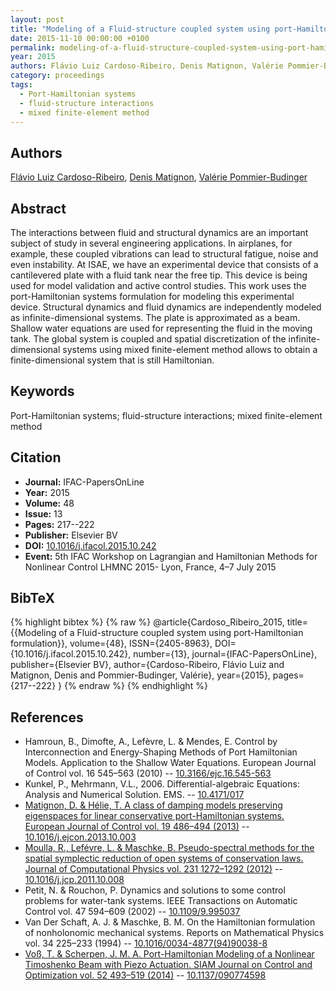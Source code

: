 ```yaml
---
layout: post
title: "Modeling of a Fluid-structure coupled system using port-Hamiltonian formulation"
date: 2015-11-10 00:00:00 +0100
permalink: modeling-of-a-fluid-structure-coupled-system-using-port-hamiltonian-formulation
year: 2015
authors: Flávio Luiz Cardoso-Ribeiro, Denis Matignon, Valérie Pommier-Budinger
category: proceedings
tags:
  - Port-Hamiltonian systems
  - fluid-structure interactions
  - mixed finite-element method
---
```

 
## Authors
[Flávio Luiz Cardoso-Ribeiro](authors/flavio_luiz_cardoso_ribeiro), [Denis Matignon](authors/denis_matignon), [Valérie Pommier-Budinger](authors/valerie_pommier_budinger)
 
## Abstract
The interactions between fluid and structural dynamics are an important subject of study in several engineering applications. In airplanes, for example, these coupled vibrations can lead to structural fatigue, noise and even instability. At ISAE, we have an experimental device that consists of a cantilevered plate with a fluid tank near the free tip. This device is being used for model validation and active control studies. This work uses the port-Hamiltonian systems formulation for modeling this experimental device. Structural dynamics and fluid dynamics are independently modeled as infinite-dimensional systems. The plate is approximated as a beam. Shallow water equations are used for representing the fluid in the moving tank. The global system is coupled and spatial discretization of the infinite-dimensional systems using mixed finite-element method allows to obtain a finite-dimensional system that is still Hamiltonian.
 
## Keywords
Port-Hamiltonian systems; fluid-structure interactions; mixed finite-element method
 
## Citation
- **Journal:** IFAC-PapersOnLine
- **Year:** 2015
- **Volume:** 48
- **Issue:** 13
- **Pages:** 217--222
- **Publisher:** Elsevier BV
- **DOI:** [10.1016/j.ifacol.2015.10.242](https://doi.org/10.1016/j.ifacol.2015.10.242)
- **Event:** 5th IFAC Workshop on Lagrangian and Hamiltonian Methods for Nonlinear Control LHMNC 2015- Lyon, France, 4–7 July 2015
 
## BibTeX
{% highlight bibtex %}
{% raw %}
@article{Cardoso_Ribeiro_2015,
  title={{Modeling of a Fluid-structure coupled system using port-Hamiltonian formulation}},
  volume={48},
  ISSN={2405-8963},
  DOI={10.1016/j.ifacol.2015.10.242},
  number={13},
  journal={IFAC-PapersOnLine},
  publisher={Elsevier BV},
  author={Cardoso-Ribeiro, Flávio Luiz and Matignon, Denis and Pommier-Budinger, Valérie},
  year={2015},
  pages={217--222}
}
{% endraw %}
{% endhighlight %}
 
## References
- Hamroun, B., Dimofte, A., Lefèvre, L. & Mendes, E. Control by Interconnection and Energy-Shaping Methods of Port Hamiltonian Models. Application to the Shallow Water Equations. European Journal of Control vol. 16 545–563 (2010) -- [10.3166/ejc.16.545-563](https://doi.org/10.3166/ejc.16.545-563)
- Kunkel, P., Mehrmann, V.L., 2006. Differential-algebraic Equations: Analysis and Numerical Solution. EMS. -- [10.4171/017](https://doi.org/10.4171/017)
- [Matignon, D. & Hélie, T. A class of damping models preserving eigenspaces for linear conservative port-Hamiltonian systems. European Journal of Control vol. 19 486–494 (2013)](a-class-of-damping-models-preserving-eigenspaces-for-linear-conservative-port-hamiltonian-systems) -- [10.1016/j.ejcon.2013.10.003](https://doi.org/10.1016/j.ejcon.2013.10.003)
- [Moulla, R., Lefévre, L. & Maschke, B. Pseudo-spectral methods for the spatial symplectic reduction of open systems of conservation laws. Journal of Computational Physics vol. 231 1272–1292 (2012)](pseudo-spectral-methods-for-the-spatial-symplectic-reduction-of-open-systems-of-conservation-laws) -- [10.1016/j.jcp.2011.10.008](https://doi.org/10.1016/j.jcp.2011.10.008)
- Petit, N. & Rouchon, P. Dynamics and solutions to some control problems for water-tank systems. IEEE Transactions on Automatic Control vol. 47 594–609 (2002) -- [10.1109/9.995037](https://doi.org/10.1109/9.995037)
- Van Der Schaft, A. J. & Maschke, B. M. On the Hamiltonian formulation of nonholonomic mechanical systems. Reports on Mathematical Physics vol. 34 225–233 (1994) -- [10.1016/0034-4877(94)90038-8](https://doi.org/10.1016/0034-4877(94)90038-8)
- [Voß, T. & Scherpen, J. M. A. Port-Hamiltonian Modeling of a Nonlinear Timoshenko Beam with Piezo Actuation. SIAM Journal on Control and Optimization vol. 52 493–519 (2014)](port-hamiltonian-modeling-of-a-nonlinear-timoshenko-beam-with-piezo-actuation) -- [10.1137/090774598](https://doi.org/10.1137/090774598)

